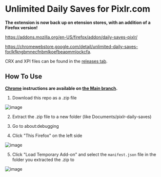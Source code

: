 # Unlimited Daily Saves for Pixlr.com
**The extension is now back up on etension stores, with an addition of a Firefox version!**

https://addons.mozilla.org/en-US/firefox/addon/daily-saves-pixlr/

https://chromewebstore.google.com/detail/unlimited-daily-saves-for/kfkngbmnecfnbmlkoefbeapmmlockcfa.

CRX and XPI files can be found in the [releases tab](https://github.com/ClaytonTDM/daily-saves-for-pixlr/releases).

## How To Use

**<ins>Chrome</ins> instructions are available on [the Main branch](https://github.com/ClaytonTDM/daily-saves-for-pixlr/tree/main#readme).**

1. Download this repo as a .zip file

![image](https://github.com/ClaytonTDM/daily-saves-for-pixlr/assets/71360210/380fda3b-b5f8-4ca1-8333-eb9bd792d269)

2. Extract the .zip file to a new folder (like Documents/pixlr-daily-saves)

3. Go to about:debugging

4. Click "This Firefox" on the left side

![image](https://github.com/ClaytonTDM/daily-saves-for-pixlr/assets/71360210/19275460-d1ec-4813-8db0-dfca60135879)

5. Click "Load Temporary Add-on" and select the `manifest.json` file in the folder you extracted the .zip to

![image](https://github.com/ClaytonTDM/daily-saves-for-pixlr/assets/71360210/cd7b7d51-e7ce-4272-a6f5-a8c336f2d077)
